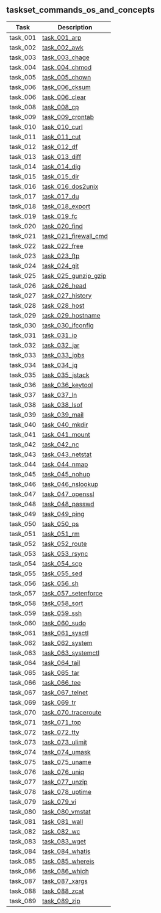 ## taskset_commands_os_and_concepts

| Task | Description |
| --- | --- |
| task_001 | [task_001_arp](task_001_arp) |
| task_002 | [task_002_awk](task_002_awk) |
| task_003 | [task_003_chage](task_003_chage) |
| task_004 | [task_004_chmod](task_004_chmod) |
| task_005 | [task_005_chown](task_005_chown) |
| task_006 | [task_006_cksum](task_006_cksum) |
| task_006 | [task_006_clear](task_006_clear) |
| task_008 | [task_008_cp](task_008_cp) |
| task_009 | [task_009_crontab](task_009_crontab) |
| task_010 | [task_010_curl](task_010_curl) |
| task_011 | [task_011_cut](task_011_cut) |
| task_012 | [task_012_df](task_012_df) |
| task_013 | [task_013_diff](task_013_diff) |
| task_014 | [task_014_dig](task_014_dig) |
| task_015 | [task_015_dir](task_015_dir) |
| task_016 | [task_016_dos2unix](task_016_dos2unix) |
| task_017 | [task_017_du](task_017_du) |
| task_018 | [task_018_export](task_018_export) |
| task_019 | [task_019_fc](task_019_fc) |
| task_020 | [task_020_find](task_020_find) |
| task_021 | [task_021_firewall_cmd](task_021_firewall_cmd) |
| task_022 | [task_022_free](task_022_free) |
| task_023 | [task_023_ftp](task_023_ftp) |
| task_024 | [task_024_git](task_024_git) |
| task_025 | [task_025_gunzip_gzip](task_025_gunzip_gzip) |
| task_026 | [task_026_head](task_026_head) |
| task_027 | [task_027_history](task_027_history) |
| task_028 | [task_028_host](task_028_host) |
| task_029 | [task_029_hostname](task_029_hostname) |
| task_030 | [task_030_ifconfig](task_030_ifconfig) |
| task_031 | [task_031_ip](task_031_ip) |
| task_032 | [task_032_jar](task_032_jar) |
| task_033 | [task_033_jobs](task_033_jobs) |
| task_034 | [task_034_jq](task_034_jq) |
| task_035 | [task_035_jstack](task_035_jstack) |
| task_036 | [task_036_keytool](task_036_keytool) |
| task_037 | [task_037_ln](task_037_ln) |
| task_038 | [task_038_lsof](task_038_lsof) |
| task_039 | [task_039_mail](task_039_mail) |
| task_040 | [task_040_mkdir](task_040_mkdir) |
| task_041 | [task_041_mount](task_041_mount) |
| task_042 | [task_042_nc](task_042_nc) |
| task_043 | [task_043_netstat](task_043_netstat) |
| task_044 | [task_044_nmap](task_044_nmap) |
| task_045 | [task_045_nohup](task_045_nohup) |
| task_046 | [task_046_nslookup](task_046_nslookup) |
| task_047 | [task_047_openssl](task_047_openssl) |
| task_048 | [task_048_passwd](task_048_passwd) |
| task_049 | [task_049_ping](task_049_ping) |
| task_050 | [task_050_ps](task_050_ps) |
| task_051 | [task_051_rm](task_051_rm) |
| task_052 | [task_052_route](task_052_route) |
| task_053 | [task_053_rsync](task_053_rsync) |
| task_054 | [task_054_scp](task_054_scp) |
| task_055 | [task_055_sed](task_055_sed) |
| task_056 | [task_056_sh](task_056_sh) |
| task_057 | [task_057_setenforce](task_057_setenforce) |
| task_058 | [task_058_sort](task_058_sort) |
| task_059 | [task_059_ssh](task_059_ssh) |
| task_060 | [task_060_sudo](task_060_sudo) |
| task_061 | [task_061_sysctl](task_061_sysctl) |
| task_062 | [task_062_system](task_062_system) |
| task_063 | [task_063_systemctl](task_063_systemctl) |
| task_064 | [task_064_tail](task_064_tail) |
| task_065 | [task_065_tar](task_065_tar) |
| task_066 | [task_066_tee](task_066_tee) |
| task_067 | [task_067_telnet](task_067_telnet) |
| task_069 | [task_069_tr](task_069_tr) |
| task_070 | [task_070_traceroute](task_070_traceroute) |
| task_071 | [task_071_top](task_071_top) |
| task_072 | [task_072_tty](task_072_tty) |
| task_073 | [task_073_ulimit](task_073_ulimit) |
| task_074 | [task_074_umask](task_074_umask) |
| task_075 | [task_075_uname](task_075_uname) |
| task_076 | [task_076_uniq](task_076_uniq) |
| task_077 | [task_077_unzip](task_077_unzip) |
| task_078 | [task_078_uptime](task_078_uptime) |
| task_079 | [task_079_vi](task_079_vi) |
| task_080 | [task_080_vmstat](task_080_vmstat) |
| task_081 | [task_081_wall](task_081_wall) |
| task_082 | [task_082_wc](task_082_wc) |
| task_083 | [task_083_wget](task_083_wget) |
| task_084 | [task_084_whatis](task_084_whatis) |
| task_085 | [task_085_whereis](task_085_whereis) |
| task_086 | [task_086_which](task_086_which) |
| task_087 | [task_087_xargs](task_087_xargs) |
| task_088 | [task_088_zcat](task_088_zcat) |
| task_089 | [task_089_zip](task_089_zip) |

